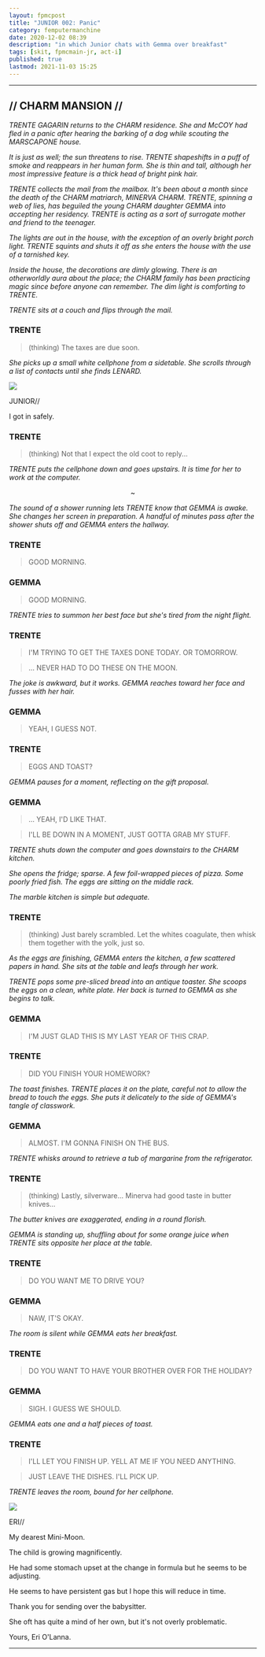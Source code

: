 ```yaml
---
layout: fpmcpost
title: "JUNIOR 002: Panic"
category: femputermanchine
date: 2020-12-02 08:39
description: "in which Junior chats with Gemma over breakfast"
tags: [skit, fpmcmain-jr, act-i]
published: true
lastmod: 2021-11-03 15:25
---
```

[//]: # ( 12/02/20  -added)
[//]: # ( 11/03/21  -title added)

*****

## // CHARM MANSION // ##

<i>TRENTE GAGARIN returns to the CHARM residence. She and McCOY had fled in a panic after hearing the barking of a dog while scouting the MARSCAPONE house.</i>

<i>It is just as well; the sun threatens to rise. TRENTE shapeshifts in a puff of smoke and reappears in her human form. She is thin and tall, although her most impressive feature is a thick head of bright pink hair.</i>

<i>TRENTE collects the mail from the mailbox. It's been about a month since the death of the CHARM matriarch, MINERVA CHARM. TRENTE, spinning a web of lies, has beguiled the young CHARM daughter GEMMA into accepting her residency. TRENTE is acting as a sort of surrogate mother and friend to the teenager.</i>

<i>The lights are out in the house, with the exception of an overly bright porch light. TRENTE squints and shuts it off as she enters the house with the use of a tarnished key.</i>

<i>Inside the house, the decorations are dimly glowing. There is an otherworldly aura about the place; the CHARM family has been practicing magic since before anyone can remember. The dim light is comforting to TRENTE.</i>

<i>TRENTE sits at a couch and flips through the mail.</i>

### TRENTE ###

> (thinking) The taxes are due soon.

<i>She picks up a small white cellphone from a sidetable. She scrolls through a list of contacts until she finds LENARD.</i>

<div class="chat-box">
<img src="{{ site.url }}/assets/tb/rini-tb.jpg" class="chat-portrait" />
<p class="ppl-sez">JUNIOR//</p>
<p class="ppl-sez">I got in safely.</p>
</div>

### TRENTE ###

> (thinking) Not that I expect the old coot to reply...

<i>TRENTE puts the cellphone down and goes upstairs. It is time for her to work at the computer.</i>

<center>~</center>

<i>The sound of a shower running lets TRENTE know that GEMMA is awake. She changes her screen in preparation. A handful of minutes pass after the shower shuts off and GEMMA enters the hallway.</i>

### TRENTE ###

> GOOD MORNING.

### GEMMA ###

> GOOD MORNING.

<I>TRENTE tries to summon her best face but she's tired from the night flight.</i>

### TRENTE ###

> I'M TRYING TO GET THE TAXES DONE TODAY. OR TOMORROW. 

> ... NEVER HAD TO DO THESE ON THE MOON.

<I>The joke is awkward, but it works. GEMMA reaches toward her face and fusses with her hair.</i>

### GEMMA ###

> YEAH, I GUESS NOT.

### TRENTE ###

> EGGS AND TOAST?

<I>GEMMA pauses for a moment, reflecting on the gift proposal.</i>

### GEMMA ###

> ... YEAH, I'D LIKE THAT.

> I'LL BE DOWN IN A MOMENT, JUST GOTTA GRAB MY STUFF.

<I>TRENTE shuts down the computer and goes downstairs to the CHARM kitchen.</i>

<i>She opens the fridge; sparse. A few foil-wrapped pieces of pizza. Some poorly fried fish. The eggs are sitting on the middle rack.</i>

<i>The marble kitchen is simple but adequate. </i>

### TRENTE ###

> (thinking) Just barely scrambled. Let the whites coagulate, then whisk them together with the yolk, just so.

<i>As the eggs are finishing, GEMMA enters the kitchen, a few scattered papers in hand. She sits at the table and leafs through her work.</i>

<i>TRENTE pops some pre-sliced bread into an antique toaster. She scoops the eggs on a clean, white plate. Her back is turned to GEMMA as she begins to talk.</i>

### GEMMA ###

> I'M JUST GLAD THIS IS MY LAST YEAR OF THIS CRAP.

### TRENTE ###

> DID YOU FINISH YOUR HOMEWORK?

<I>The toast finishes. TRENTE places it on the plate, careful not to allow the bread to touch the eggs. She puts it delicately to the side of GEMMA's tangle of classwork.</i>

### GEMMA ###

> ALMOST. I'M GONNA FINISH ON THE BUS.

<I>TRENTE whisks around to retrieve a tub of margarine from the refrigerator.</i>

### TRENTE ###

> (thinking) Lastly, silverware... Minerva had good taste in butter knives...

<i>The butter knives are exaggerated, ending in a round florish. </i>

<i>GEMMA is standing up, shuffling about for some orange juice when TRENTE sits opposite her place at the table.</i>

### TRENTE ###

> DO YOU WANT ME TO DRIVE YOU?

### GEMMA ###

> NAW, IT'S OKAY.

<I>The room is silent while GEMMA eats her breakfast.</i>

### TRENTE ###

> DO YOU WANT TO HAVE YOUR BROTHER OVER FOR THE HOLIDAY?

### GEMMA ###

> SIGH. I GUESS WE SHOULD.

<I>GEMMA eats one and a half pieces of toast.</i>

### TRENTE ###

> I'LL LET YOU FINISH UP. YELL AT ME IF YOU NEED ANYTHING. 

> JUST LEAVE THE DISHES. I'LL PICK UP.

<i>TRENTE leaves the room, bound for her cellphone.</i>

<div class="chat-box">
<img src="{{ site.url }}/assets/tb/eri-tb.jpg" class="chat-portrait" />
<p class="ppl-sez">ERI//</p>
<p class="ppl-sez">My dearest Mini-Moon.</p>
<p class="ppl-sez">The child is growing magnificently.</p>
<p class="ppl-sez">He had some stomach upset at the change in formula but he seems to be adjusting.</p>
<p class="ppl-sez">He seems to have persistent gas but I hope this will reduce in time.</p>
<p class="ppl-sez">Thank you for sending over the babysitter.</p>
<p class="ppl-sez">She oft has quite a mind of her own, but it's not overly problematic.</p>
<p class="ppl-sez">Yours, Eri O'Lanna.</p>
</div>

*****
